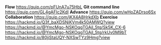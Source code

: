 **Flow** https://quip.com/pFUnA7u75HbL
**Git command line** https://quip.com/GL4gAFIc2KdI
**Advance** https://quip.com/wHoZADrso6Sx
**Collaboration** https://quip.com/jKX4A8HrkdXb
**Exercise** 
https://hackmd.io/Q3f_baXDSNiKVm4k50AMWQ?view
https://hackmd.io/@YmcMgo-NSKOqgTGAjl_5tg/Sk5K_CX-6
https://hackmd.io/@YmcMgo-NSKOqgTGAjl_5tg/rkUv0M9bT
https://hackmd.io/80jiStaUQY-NXSwTYz9Hmg?view